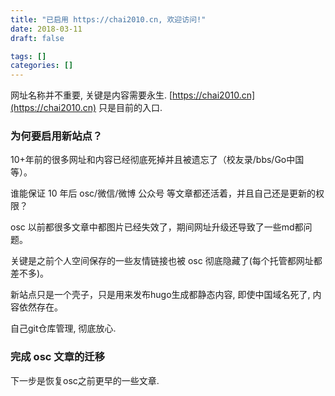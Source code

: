 ```yaml
---
title: "已启用 https://chai2010.cn, 欢迎访问!"
date: 2018-03-11
draft: false

tags: []
categories: []
---
```


网址名称并不重要, 关键是内容需要永生. [https://chai2010.cn](https://chai2010.cn) 只是目前的入口.

<!--more-->

### 为何要启用新站点？

10+年前的很多网址和内容已经彻底死掉并且被遗忘了（校友录/bbs/Go中国 等）。

谁能保证 10 年后 osc/微信/微博 公众号 等文章都还活着，并且自己还是更新的权限？

osc 以前都很多文章中都图片已经失效了，期间网址升级还导致了一些md都问题。

关键是之前个人空间保存的一些友情链接也被 osc 彻底隐藏了(每个托管都网址都差不多)。

新站点只是一个壳子，只是用来发布hugo生成都静态内容, 即使中国域名死了, 内容依然存在。

自己git仓库管理, 彻底放心.

### 完成 osc 文章的迁移

下一步是恢复osc之前更早的一些文章.
